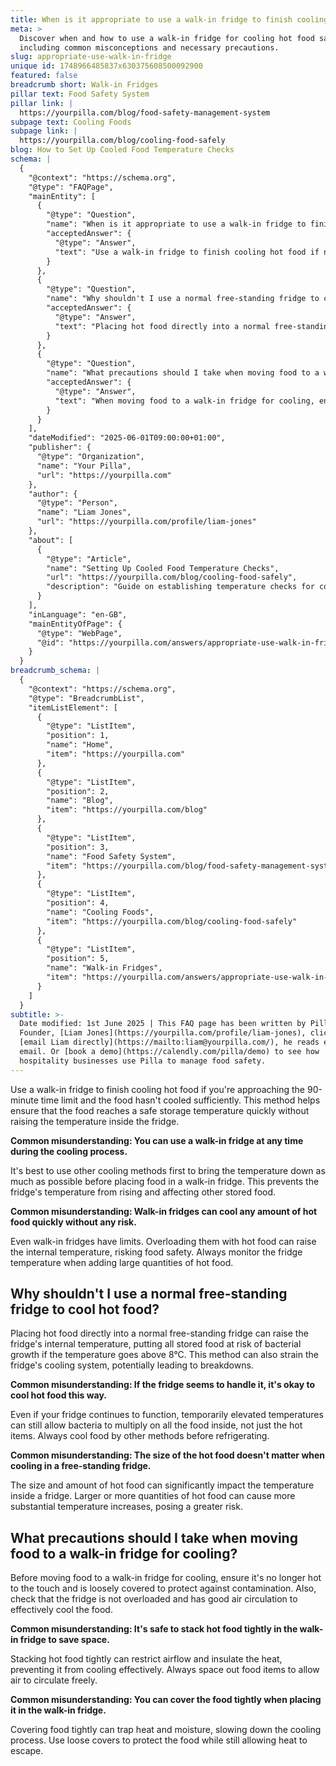 ```yaml
---
title: When is it appropriate to use a walk-in fridge to finish cooling hot food?
meta: >
  Discover when and how to use a walk-in fridge for cooling hot food safely,
  including common misconceptions and necessary precautions.
slug: appropriate-use-walk-in-fridge
unique id: 1748966485837x630375608500092900
featured: false
breadcrumb short: Walk-in Fridges
pillar text: Food Safety System
pillar link: |
  https://yourpilla.com/blog/food-safety-management-system
subpage text: Cooling Foods
subpage link: |
  https://yourpilla.com/blog/cooling-food-safely
blog: How to Set Up Cooled Food Temperature Checks
schema: |
  {
    "@context": "https://schema.org",
    "@type": "FAQPage",
    "mainEntity": [
      {
        "@type": "Question",
        "name": "When is it appropriate to use a walk-in fridge to finish cooling hot food?",
        "acceptedAnswer": {
          "@type": "Answer",
          "text": "Use a walk-in fridge to finish cooling hot food if nearing the 90-minute time limit and the food has not cooled enough. This method ensures the food reaches a safe storage temperature quickly without impacting the overall temperature of the fridge."
        }
      },
      {
        "@type": "Question",
        "name": "Why shouldn't I use a normal free-standing fridge to cool hot food?",
        "acceptedAnswer": {
          "@type": "Answer",
          "text": "Placing hot food directly into a normal free-standing fridge can increase the internal temperature, putting all stored food at risk for bacterial growth, especially if temperatures exceed 8°C. This method can also strain the fridge's cooling system, potentially causing it to malfunction."
        }
      },
      {
        "@type": "Question",
        "name": "What precautions should I take when moving food to a walk-in fridge for cooling?",
        "acceptedAnswer": {
          "@type": "Answer",
          "text": "When moving food to a walk-in fridge for cooling, ensure the food is not hot to the touch, is loosely covered to protect against contamination, and the fridge is not overloaded. This ensures good air circulation for effective cooling."
        }
      }
    ],
    "dateModified": "2025-06-01T09:00:00+01:00",
    "publisher": {
      "@type": "Organization",
      "name": "Your Pilla",
      "url": "https://yourpilla.com"
    },
    "author": {
      "@type": "Person",
      "name": "Liam Jones",
      "url": "https://yourpilla.com/profile/liam-jones"
    },
    "about": [
      {
        "@type": "Article",
        "name": "Setting Up Cooled Food Temperature Checks",
        "url": "https://yourpilla.com/blog/cooling-food-safely",
        "description": "Guide on establishing temperature checks for cooled foods to ensure compliance and food safety."
      }
    ],
    "inLanguage": "en-GB",
    "mainEntityOfPage": {
      "@type": "WebPage",
      "@id": "https://yourpilla.com/answers/appropriate-use-walk-in-fridge"
    }
  }
breadcrumb_schema: |
  {
    "@context": "https://schema.org",
    "@type": "BreadcrumbList",
    "itemListElement": [
      {
        "@type": "ListItem",
        "position": 1,
        "name": "Home",
        "item": "https://yourpilla.com"
      },
      {
        "@type": "ListItem",
        "position": 2,
        "name": "Blog",
        "item": "https://yourpilla.com/blog"
      },
      {
        "@type": "ListItem",
        "position": 3,
        "name": "Food Safety System",
        "item": "https://yourpilla.com/blog/food-safety-management-system"
      },
      {
        "@type": "ListItem",
        "position": 4,
        "name": "Cooling Foods",
        "item": "https://yourpilla.com/blog/cooling-food-safely"
      },
      {
        "@type": "ListItem",
        "position": 5,
        "name": "Walk-in Fridges",
        "item": "https://yourpilla.com/answers/appropriate-use-walk-in-fridge"
      }
    ]
  }
subtitle: >-
  Date modified: 1st June 2025 | This FAQ page has been written by Pilla
  Founder, [Liam Jones](https://yourpilla.com/profile/liam-jones), click to
  [email Liam directly](https://mailto:liam@yourpilla.com/), he reads every
  email. Or [book a demo](https://calendly.com/pilla/demo) to see how
  hospitality businesses use Pilla to manage food safety.
---
```

Use a walk-in fridge to finish cooling hot food if you're approaching the 90-minute time limit and the food hasn't cooled sufficiently. This method helps ensure that the food reaches a safe storage temperature quickly without raising the temperature inside the fridge.

**Common misunderstanding: You can use a walk-in fridge at any time during the cooling process.**

It's best to use other cooling methods first to bring the temperature down as much as possible before placing food in a walk-in fridge. This prevents the fridge's temperature from rising and affecting other stored food.

**Common misunderstanding: Walk-in fridges can cool any amount of hot food quickly without any risk.**

Even walk-in fridges have limits. Overloading them with hot food can raise the internal temperature, risking food safety. Always monitor the fridge temperature when adding large quantities of hot food.

## Why shouldn't I use a normal free-standing fridge to cool hot food?

Placing hot food directly into a normal free-standing fridge can raise the fridge's internal temperature, putting all stored food at risk of bacterial growth if the temperature goes above 8°C. This method can also strain the fridge's cooling system, potentially leading to breakdowns.

**Common misunderstanding: If the fridge seems to handle it, it's okay to cool hot food this way.**

Even if your fridge continues to function, temporarily elevated temperatures can still allow bacteria to multiply on all the food inside, not just the hot items. Always cool food by other methods before refrigerating.

**Common misunderstanding: The size of the hot food doesn't matter when cooling in a free-standing fridge.**

The size and amount of hot food can significantly impact the temperature inside a fridge. Larger or more quantities of hot food can cause more substantial temperature increases, posing a greater risk.

## What precautions should I take when moving food to a walk-in fridge for cooling?

Before moving food to a walk-in fridge for cooling, ensure it's no longer hot to the touch and is loosely covered to protect against contamination. Also, check that the fridge is not overloaded and has good air circulation to effectively cool the food.

**Common misunderstanding: It's safe to stack hot food tightly in the walk-in fridge to save space.**

Stacking hot food tightly can restrict airflow and insulate the heat, preventing it from cooling effectively. Always space out food items to allow air to circulate freely.

**Common misunderstanding: You can cover the food tightly when placing it in the walk-in fridge.**

Covering food tightly can trap heat and moisture, slowing down the cooling process. Use loose covers to protect the food while still allowing heat to escape.

